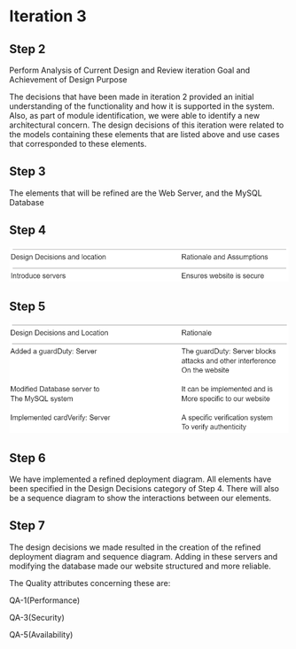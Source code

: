 # Iteration 3

## Step 2

Perform Analysis of Current Design and Review iteration Goal and Achievement of Design Purpose

The decisions that have been made in iteration 2 provided an initial understanding of the functionality and how it is supported in the system. Also, as part of module identification, we were able to identify a new architectural concern. The design decisions of this iteration were related to the models containing these elements that are listed above and use cases that corresponded to these elements. 
 
## Step 3

The elements that will be refined are the Web Server, and the MySQL Database 

## Step 4

![alt text](https://github.com/camerondaize10/FinalProjectReport/blob/main/Iteration%203/Misc/step%204.PNG)

## Step 5

![alt text](https://github.com/camerondaize10/FinalProjectReport/blob/main/Iteration%203/Misc/Step-5.PNG)

## Step 6

We have implemented a refined deployment diagram. All elements have been specified in the Design Decisions category of Step 4. There will also be a sequence diagram to show the interactions between our elements. 

## Step 7

The design decisions we made resulted in the creation of the refined deployment diagram and sequence diagram. Adding in these servers and modifying the database made our website structured and more reliable.

The Quality attributes concerning these are:

QA-1(Performance)

QA-3(Security)

QA-5(Availability)
